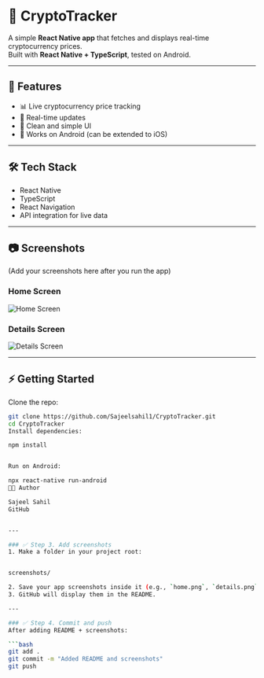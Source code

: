 # 📱 CryptoTracker

A simple **React Native app** that fetches and displays real-time cryptocurrency prices.  
Built with **React Native + TypeScript**, tested on Android.

---

## 🚀 Features
- 📊 Live cryptocurrency price tracking
- 🔄 Real-time updates
- 🎨 Clean and simple UI
- 📱 Works on Android (can be extended to iOS)

---

## 🛠️ Tech Stack
- React Native
- TypeScript
- React Navigation
- API integration for live data

---

## 📷 Screenshots
(Add your screenshots here after you run the app)

### Home Screen
![Home Screen](./screenshots/home.png)

### Details Screen
![Details Screen](./screenshots/details.png)

---

## ⚡ Getting Started

Clone the repo:
```bash
git clone https://github.com/Sajeelsahil1/CryptoTracker.git
cd CryptoTracker
Install dependencies:

npm install


Run on Android:

npx react-native run-android
👨‍💻 Author

Sajeel Sahil
GitHub


---

### ✅ Step 3. Add screenshots
1. Make a folder in your project root:  


screenshots/

2. Save your app screenshots inside it (e.g., `home.png`, `details.png`).
3. GitHub will display them in the README.

---

### ✅ Step 4. Commit and push
After adding README + screenshots:

```bash
git add .
git commit -m "Added README and screenshots"
git push